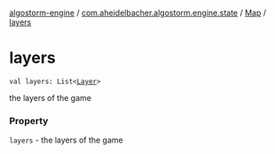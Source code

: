 [algostorm-engine](../../index.md) / [com.aheidelbacher.algostorm.engine.state](../index.md) / [Map](index.md) / [layers](.)

# layers

`val layers: List<`[`Layer`](../-layer/index.md)`>`

the layers of the game

### Property

`layers` - the layers of the game